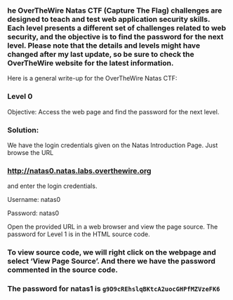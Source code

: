 ### he OverTheWire Natas CTF (Capture The Flag) challenges are designed to teach and test web application security skills. Each level presents a different set of challenges related to web security, and the objective is to find the password for the next level. Please note that the details and levels might have changed after my last update, so be sure to check the OverTheWire website for the latest information.


Here is a general write-up for the OverTheWire Natas CTF:

### Level 0

Objective: Access the web page and find the password for the next level.


### Solution:

We have the login credentials given on the Natas Introduction Page. Just browse the URL 
### http://natas0.natas.labs.overthewire.org 
and enter the login credentials.

Username: natas0

Password:  natas0

Open the provided URL in a web browser and view the page source. The password for Level 1 is in the HTML source code.

### To view source code, we will right click on the webpage and select ‘View Page Source’. And there we have the password commented in the source code.

### The password for natas1 is `g9D9cREhslqBKtcA2uocGHPfMZVzeFK6` 